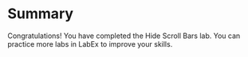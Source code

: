 # Summary

Congratulations! You have completed the Hide Scroll Bars lab. You can practice more labs in LabEx to improve your skills.
